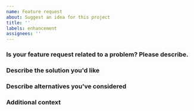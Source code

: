 ```yaml
---
name: Feature request
about: Suggest an idea for this project
title: ''
labels: enhancement
assignees: ''
---
```


### Is your feature request related to a problem? Please describe.

<!-- A clear and concise description of what is the current behavior /
use.  -->

### Describe the solution you'd like

<!-- A clear and concise description of what you want to happen.  -->

### Describe alternatives you've considered

<!-- A clear and concise description of any alternative solutions or
features you've considered.  -->

### Additional context

<!-- Add any other context or links about the feature request here. -->
